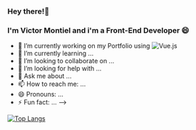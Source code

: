 ### Hey there!👋

<h3>I'm Victor Montiel and i'm a Front-End Developer 😄</h3>

- 🔭 I’m currently working on my Portfolio using ![Vue.js]([https://img.shields.io/badge/-vue.js-333333?style=flat&logo=vue](https://img.shields.io/badge/-VueJS-black?style=flat-square&amp;logo=vue.js))
- 🌱 I’m currently learning ...
- 👯 I’m looking to collaborate on ...
- 🤔 I’m looking for help with ...
- 💬 Ask me about ...
- 📫 How to reach me: ...
- 😄 Pronouns: ...
- ⚡ Fun fact: ...
-->

[![Top Langs](https://github-readme-stats.vercel.app/api/top-langs/?username=vm05&layout=compact&text_color=daf7dc&bg_color=151515)](https://github.com/vm05/github-readme-stats)

